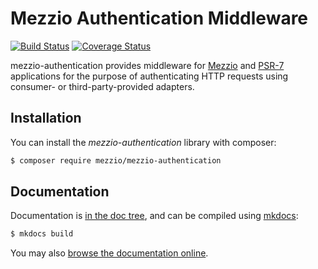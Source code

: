 # Mezzio Authentication Middleware

[![Build Status](https://travis-ci.org/mezzio/mezzio-authentication.svg?branch=master)](https://travis-ci.org/mezzio/mezzio-authentication)
[![Coverage Status](https://coveralls.io/repos/github/mezzio/mezzio-authentication/badge.svg?branch=master)](https://coveralls.io/github/mezzio/mezzio-authentication?branch=master)

mezzio-authentication provides middleware for [Mezzio](https://docs.mezzio.dev/mezzio/)
and [PSR-7](http://www.php-fig.org/psr/psr-7/) applications for the purpose of
authenticating HTTP requests using consumer- or third-party-provided adapters.

## Installation

You can install the *mezzio-authentication* library with composer:

```bash
$ composer require mezzio/mezzio-authentication
```

## Documentation

Documentation is [in the doc tree](doc/book/), and can be compiled using [mkdocs](https://www.mkdocs.org):

```bash
$ mkdocs build
```

You may also [browse the documentation online](https://docs.mezzio.dev/mezzio-authentication/).
